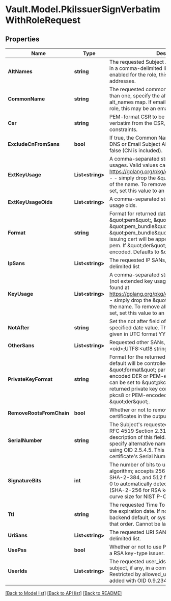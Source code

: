 # Vault.Model.PkiIssuerSignVerbatimWithRoleRequest

## Properties

Name | Type | Description | Notes
------------ | ------------- | ------------- | -------------
**AltNames** | **string** | The requested Subject Alternative Names, if any, in a comma-delimited list. If email protection is enabled for the role, this may contain email addresses. | [optional] 
**CommonName** | **string** | The requested common name; if you want more than one, specify the alternative names in the alt_names map. If email protection is enabled in the role, this may be an email address. | [optional] 
**Csr** | **string** | PEM-format CSR to be signed. Values will be taken verbatim from the CSR, except for basic constraints. | [optional] [default to ""]
**ExcludeCnFromSans** | **bool** | If true, the Common Name will not be included in DNS or Email Subject Alternate Names. Defaults to false (CN is included). | [optional] [default to false]
**ExtKeyUsage** | **List&lt;string&gt;** | A comma-separated string or list of extended key usages. Valid values can be found at https://golang.org/pkg/crypto/x509/#ExtKeyUsage - - simply drop the \&quot;ExtKeyUsage\&quot; part of the name. To remove all key usages from being set, set this value to an empty list. | [optional] 
**ExtKeyUsageOids** | **List&lt;string&gt;** | A comma-separated string or list of extended key usage oids. | [optional] 
**Format** | **string** | Format for returned data. Can be \&quot;pem\&quot;, \&quot;der\&quot;, or \&quot;pem_bundle\&quot;. If \&quot;pem_bundle\&quot;, any private key and issuing cert will be appended to the certificate pem. If \&quot;der\&quot;, the value will be base64 encoded. Defaults to \&quot;pem\&quot;. | [optional] [default to FormatEnum.Pem]
**IpSans** | **List&lt;string&gt;** | The requested IP SANs, if any, in a comma-delimited list | [optional] 
**KeyUsage** | **List&lt;string&gt;** | A comma-separated string or list of key usages (not extended key usages). Valid values can be found at https://golang.org/pkg/crypto/x509/#KeyUsage - - simply drop the \&quot;KeyUsage\&quot; part of the name. To remove all key usages from being set, set this value to an empty list. | [optional] 
**NotAfter** | **string** | Set the not after field of the certificate with specified date value. The value format should be given in UTC format YYYY-MM-ddTHH:MM:SSZ | [optional] 
**OtherSans** | **List&lt;string&gt;** | Requested other SANs, in an array with the format &lt;oid&gt;;UTF8:&lt;utf8 string value&gt; for each entry. | [optional] 
**PrivateKeyFormat** | **string** | Format for the returned private key. Generally the default will be controlled by the \&quot;format\&quot; parameter as either base64-encoded DER or PEM-encoded DER. However, this can be set to \&quot;pkcs8\&quot; to have the returned private key contain base64-encoded pkcs8 or PEM-encoded pkcs8 instead. Defaults to \&quot;der\&quot;. | [optional] [default to PrivateKeyFormatEnum.Der]
**RemoveRootsFromChain** | **bool** | Whether or not to remove self-signed CA certificates in the output of the ca_chain field. | [optional] [default to false]
**SerialNumber** | **string** | The Subject&#x27;s requested serial number, if any. See RFC 4519 Section 2.31 &#x27;serialNumber&#x27; for a description of this field. If you want more than one, specify alternative names in the alt_names map using OID 2.5.4.5. This has no impact on the final certificate&#x27;s Serial Number field. | [optional] 
**SignatureBits** | **int** | The number of bits to use in the signature algorithm; accepts 256 for SHA-2-256, 384 for SHA-2-384, and 512 for SHA-2-512. Defaults to 0 to automatically detect based on key length (SHA-2-256 for RSA keys, and matching the curve size for NIST P-Curves). | [optional] [default to 0]
**Ttl** | **string** | The requested Time To Live for the certificate; sets the expiration date. If not specified the role default, backend default, or system default TTL is used, in that order. Cannot be larger than the role max TTL. | [optional] 
**UriSans** | **List&lt;string&gt;** | The requested URI SANs, if any, in a comma-delimited list. | [optional] 
**UsePss** | **bool** | Whether or not to use PSS signatures when using a RSA key-type issuer. Defaults to false. | [optional] [default to false]
**UserIds** | **List&lt;string&gt;** | The requested user_ids value to place in the subject, if any, in a comma-delimited list. Restricted by allowed_user_ids. Any values are added with OID 0.9.2342.19200300.100.1.1. | [optional] 

[[Back to Model list]](../README.md#documentation-for-models) [[Back to API list]](../README.md#documentation-for-api-endpoints) [[Back to README]](../README.md)

